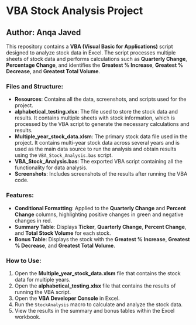 # VBA Stock Analysis Project


## Author: Anqa Javed

This repository contains a **VBA (Visual Basic for Applications)** script designed to analyze stock data in Excel. The script processes multiple sheets of stock data and performs calculations such as **Quarterly Change**, **Percentage Change**, and identifies the **Greatest % Increase**, **Greatest % Decrease**, and **Greatest Total Volume**.

### Files and Structure:

- **Resources**: Contains all the data, screenshots, and scripts used for the project.
- **alphabetical_testing.xlsx**: The file used to store the stock data and results. It contains multiple sheets with stock information, which is processed by the VBA script to generate the necessary calculations and results.
- **Multiple_year_stock_data.xlsm**: The primary stock data file used in the project. It contains multi-year stock data across several years and is used as the main data source to run the analysis and obtain results using the `VBA_Stock_Analysis.bas` script.
- **VBA_Stock_Analysis.bas**: The exported VBA script containing all the functionality for data analysis.
- **Screenshots**: Includes screenshots of the results after running the VBA code.

### Features:
- **Conditional Formatting**: Applied to the **Quarterly Change** and **Percent Change** columns, highlighting positive changes in green and negative changes in red.
- **Summary Table**: Displays **Ticker**, **Quarterly Change**, **Percent Change**, and **Total Stock Volume** for each stock.
- **Bonus Table**: Displays the stock with the **Greatest % Increase**, **Greatest % Decrease**, and **Greatest Total Volume**.

### How to Use:
1. Open the **Multiple_year_stock_data.xlsm** file that contains the stock data for multiple years.
2. Open the **alphabetical_testing.xlsx** file that contains the results of running the VBA script.
3. Open the **VBA Developer Console** in Excel.
4. Run the `StockAnalysis` macro to calculate and analyze the stock data.
5. View the results in the summary and bonus tables within the Excel workbook.


